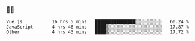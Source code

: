 ### 👨‍💻

<!--START_SECTION:waka-->

```text
Vue.js           16 hrs 5 mins   ███████████████░░░░░░░░░░   60.24 %
JavaScript       4 hrs 46 mins   ████▒░░░░░░░░░░░░░░░░░░░░   17.87 %
Other            4 hrs 43 mins   ████▒░░░░░░░░░░░░░░░░░░░░   17.72 %
```

<!--END_SECTION:waka-->
